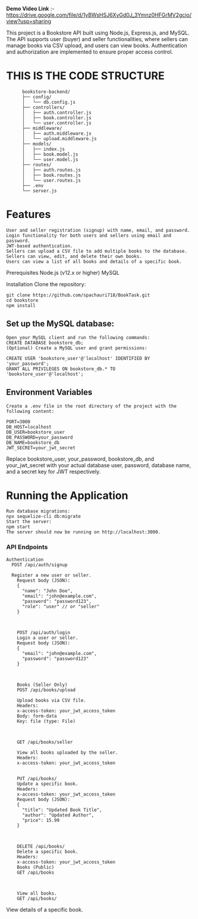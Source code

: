 **Demo Video Link** :-   https://drive.google.com/file/d/1yBWsHSJ6XyGd0J_3Ymnz0HFGrMV2gcio/view?usp=sharing

This project is a Bookstore API built using Node.js, Express.js, and MySQL. 
The API supports user (buyer) and seller functionalities, where sellers can manage books via CSV upload,
and users can view books. Authentication and authorization are implemented to ensure proper access control.

  # THIS IS THE CODE STRUCTURE
          bookstore-backend/
          ├── config/
          │   └── db.config.js
          ├── controllers/
          │   ├── auth.controller.js
          │   ├── book.controller.js
          │   └── user.controller.js
          ├── middleware/
          │   ├── auth.middleware.js
          │   └── upload.middleware.js
          ├── models/
          │   ├── index.js
          │   ├── book.model.js
          │   └── user.model.js
          ├── routes/
          │   ├── auth.routes.js
          │   ├── book.routes.js
          │   └── user.routes.js
          ├── .env
          └── server.js
          





# Features
    User and seller registration (signup) with name, email, and password.
    Login functionality for both users and sellers using email and password.
    JWT-based authentication.
    Sellers can upload a CSV file to add multiple books to the database.
    Sellers can view, edit, and delete their own books.
    Users can view a list of all books and details of a specific book.


Prerequisites
  Node.js (v12.x or higher)
  MySQL


Installation
  Clone the repository:
  ```
  git clone https://github.com/spachauri718/BookTask.git
  cd bookstore
  npm install

```

## Set up the MySQL database:
    Open your MySQL client and run the following commands:
    CREATE DATABASE bookstore_db;
    (Optional) Create a MySQL user and grant permissions:

```
CREATE USER 'bookstore_user'@'localhost' IDENTIFIED BY 'your_password';
GRANT ALL PRIVILEGES ON bookstore_db.* TO 'bookstore_user'@'localhost';
```


## Environment Variables
    Create a .env file in the root directory of the project with the following content:
  ```
  PORT=3000
  DB_HOST=localhost
  DB_USER=bookstore_user
  DB_PASSWORD=your_password
  DB_NAME=bookstore_db
  JWT_SECRET=your_jwt_secret
```

Replace bookstore_user, your_password, bookstore_db, and your_jwt_secret with your actual database user, password, database name, and a secret key for JWT respectively.

# Running the Application
    Run database migrations:
    npx sequelize-cli db:migrate
    Start the server:
    npm start
    The server should now be running on http://localhost:3000.

### API Endpoints
    Authentication
      POST /api/auth/signup

      Register a new user or seller.
        Request body (JSON):
        {
          "name": "John Doe",
          "email": "john@example.com",
          "password": "password123",
          "role": "user" // or "seller"
        }


        
        POST /api/auth/login
        Login a user or seller.
        Request body (JSON):
        {
          "email": "john@example.com",
          "password": "password123"
        }


        
        Books (Seller Only)
        POST /api/books/upload
    
        Upload books via CSV file.
        Headers:
        x-access-token: your_jwt_access_token
        Body: form-data
        Key: file (type: File)
        
        
        
        GET /api/books/seller
        
        View all books uploaded by the seller.
        Headers:
        x-access-token: your_jwt_access_token
        
        
        PUT /api/books/
        Update a specific book.
        Headers:
        x-access-token: your_jwt_access_token
        Request body (JSON):
        {
          "title": "Updated Book Title",
          "author": "Updated Author",
          "price": 15.99
        }


        
        DELETE /api/books/
        Delete a specific book.
        Headers:
        x-access-token: your_jwt_access_token
        Books (Public)
        GET /api/books


        
        View all books.
        GET /api/books/

View details of a specific book.
